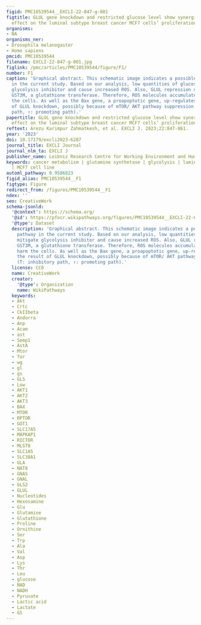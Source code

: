 ```yaml
---
figid: PMC10539544__EXCLI-22-847-g-001
figtitle: GLUL gene knockdown and restricted glucose level show synergistic inhibitory
  effect on the luminal subtype breast cancer MCF7 cells’ proliferation and metastasis
organisms:
- NA
organisms_ner:
- Drosophila melanogaster
- Homo sapiens
pmcid: PMC10539544
filename: EXCLI-22-847-g-001.jpg
figlink: /pmc/articles/PMC10539544/figure/F1/
number: F1
caption: 'Graphical abstract. This schematic image indicates a possible involved pathway
  in the current study. Based on our analysis, low quantities of glucose mitigate
  glycolysis inhibitor and cause increased ROS. Also, GLUL repression down-regulates
  GST3M, a glutathione transferase. Therefore, ROS molecules accumulated and can harm
  the cells. As well as the Bax gene, a proapoptotic gene, up-regulates in the result
  of GLUL knockdown, possibly because of mTOR/ AKT pathway suppression (Т: inhibitory
  path, ↑: promoting path).'
papertitle: GLUL gene knockdown and restricted glucose level show synergistic inhibitory
  effect on the luminal subtype breast cancer MCF7 cells’ proliferation and metastasis.
reftext: Arezu Karimpur Zahmatkesh, et al. EXCLI J. 2023;22:847-861.
year: '2023'
doi: 10.17179/excli2023-6287
journal_title: EXCLI Journal
journal_nlm_ta: EXCLI J
publisher_name: Leibniz Research Centre for Working Environment and Human Factors
keywords: cancer metabolism | glutamine synthetase | glycolysis | luminal breast cancer
  | MCF7 cell line
automl_pathway: 0.9586823
figid_alias: PMC10539544__F1
figtype: Figure
redirect_from: /figures/PMC10539544__F1
ndex: ''
seo: CreativeWork
schema-jsonld:
  '@context': https://schema.org/
  '@id': https://pfocr.wikipathways.org/figures/PMC10539544__EXCLI-22-847-g-001.html
  '@type': Dataset
  description: 'Graphical abstract. This schematic image indicates a possible involved
    pathway in the current study. Based on our analysis, low quantities of glucose
    mitigate glycolysis inhibitor and cause increased ROS. Also, GLUL repression down-regulates
    GST3M, a glutathione transferase. Therefore, ROS molecules accumulated and can
    harm the cells. As well as the Bax gene, a proapoptotic gene, up-regulates in
    the result of GLUL knockdown, possibly because of mTOR/ AKT pathway suppression
    (Т: inhibitory path, ↑: promoting path).'
  license: CC0
  name: CreativeWork
  creator:
    '@type': Organization
    name: WikiPathways
  keywords:
  - Akt
  - Crtc
  - CkIIbeta
  - Andorra
  - Anp
  - Acam
  - ast
  - Semp1
  - AstA
  - Mtor
  - Tor
  - wg
  - gl
  - gs
  - GLS
  - Low
  - AKT1
  - AKT2
  - AKT3
  - BAX
  - MTOR
  - RPTOR
  - GOT1
  - SLC17A5
  - MAPKAP1
  - RICTOR
  - MLST8
  - SLC1A5
  - SLC38A1
  - GLA
  - NAT8
  - GNAS
  - GNAL
  - GLS2
  - GLUL
  - Nucleotides
  - Hexosamine
  - Glu
  - Glutamine
  - Glutathione
  - Proline
  - Ornithine
  - Ser
  - Trp
  - Ala
  - Val
  - Asp
  - Lys
  - Thr
  - Leu
  - glucose
  - NAD
  - NADH
  - Pyruvate
  - Lactic acid
  - Lactate
  - GS
---
```

